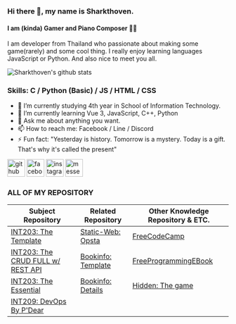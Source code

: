 ### Hi there 👋, my name is Sharkthoven.
#### I am (kinda) Gamer and Piano Composer :musical_note::musical_note:
I am developer from Thailand who passionate about making some game(rarely) and some cool thing. I really enjoy learning languages JavaScript or Python. And also nice to meet you all.

![Sharkthoven's github stats](https://github-readme-stats.vercel.app/api?username=Sharkthovenzart&show_icons=true&theme=synthwave)



### Skills: C / Python (Basic) / JS / HTML / CSS

- 🔭 I’m currently studying 4th year in School of Information Technology.
- 🌱 I’m currently learning Vue 3, JavaScript, C++, Python
- 💬 Ask me about anything you want. 
- 📫 How to reach me: Facebook / Line / Discord  
- ⚡ Fun fact: "Yesterday is history. Tomorrow is a mystery. Today is a gift. That's why it's called the present" 


[<img src='https://cdn.jsdelivr.net/npm/simple-icons@3.0.1/icons/github.svg' alt='github' height='40'>](https://github.com/Sharkthovenzart)  [<img src='https://cdn.jsdelivr.net/npm/simple-icons@3.0.1/icons/facebook.svg' alt='facebook' height='40'>](https://www.facebook.com/Sharkthovenzart)  [<img src='https://cdn.jsdelivr.net/npm/simple-icons@3.0.1/icons/instagram.svg' alt='instagram' height='40'>](https://www.instagram.com/Sharkthovenzart/)  [<img src='https://cdn.jsdelivr.net/npm/simple-icons@3.0.1/icons/messenger.svg' alt='messenger' height='40'>](https://m.me/Sharkthovenzart)  


### **ALL OF MY REPOSITORY**

|                   **Subject Repository**                   |             **Related Repository**            |      Other Knowledge Repository & ETC.      |
|------------------------------------------------------------|-----------------------------------------------|---------------------------------------------| 
| [INT203: The Template][INT203_TEMPLATE_LINK]               | [Static-Web: Opsta][static-opsta]             | [FreeCodeCamp][FreeCodeCamp]                |
| [INT203: The CRUD FULL w/ REST API][INT203_CRUD_LINK]      | [Bookinfo: Template][BookinfoTemp]            | [FreeProgrammingEBook][FreeEbook]           |
| [INT203: The Essential][INT203_CORE_LINK]                  | [Bookinfo: Details][Bookinfo-detail]          | [Hidden: The game][Hidden]                  |
| [INT209: DevOps By P'Dear][INT209_LINK]                    |                                               |


 
 [//]:<Subject Repository>
 [INT203_TEMPLATE_LINK]:https://github.com/Sharkthoven/INT203_62130500068_Template
 [INT203_CORE_LINK]:https://github.com/Sharkthoven/INT203_62130500068
 [INT203_CRUD_LINK]:https://github.com/Sharkthoven/INT203_62130500068_Groupwork_SPA
 [INT209_LINK]:https://github.com/Sharkthoven/int209-assignments
 
 [//]:<Related Repository>
 [BookinfoTemp]:https://github.com/Sharkthoven/bookinfo
 [Bookinfo-rating]:https://github.com/Sharkthoven/bookinfo-ratings
 [Bookinfo-detail]:https://github.com/Sharkthoven/bookinfo-details
 [static-opsta]:https://github.com/Sharkthoven/opsta-web
 
 [//]:<ETC. Repository>
 [FreeCodeCamp]:https://github.com/freeCodeCamp/freeCodeCamp
 [FreeEbook]:https://github.com/EbookFoundation/free-programming-books
 [Hidden]:https://github.com/Sharkthoven/hidden
 
 
